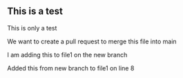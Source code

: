 ## This is a test 
This is only a test

We want to create a pull request to merge this file into main

I am adding this to file1 on the new branch

Added this from new branch to file1 on line 8